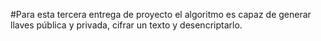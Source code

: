 #Para esta tercera entrega de proyecto el algoritmo es capaz de generar llaves pública y privada, cifrar un texto y desencriptarlo.
